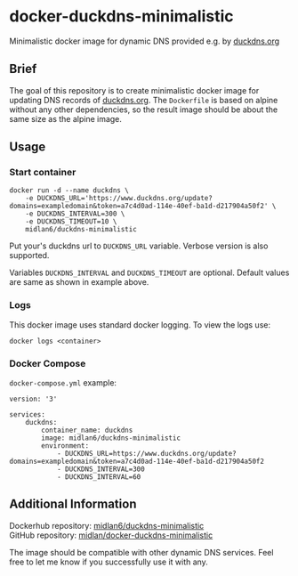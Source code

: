 # docker-duckdns-minimalistic

Minimalistic docker image for dynamic DNS provided e.g. by [duckdns.org][duckdns]

## Brief

The goal of this repository is to create minimalistic docker image for updating DNS records of [duckdns.org][duckdns]. The `Dockerfile` is based on alpine without any other dependencies, so the result image should be about the same size as the alpine image.

## Usage

### Start container

    docker run -d --name duckdns \
		-e DUCKDNS_URL='https://www.duckdns.org/update?domains=exampledomain&token=a7c4d0ad-114e-40ef-ba1d-d217904a50f2' \
		-e DUCKDNS_INTERVAL=300 \
		-e DUCKDNS_TIMEOUT=10 \
		midlan6/duckdns-minimalistic

Put your's duckdns url to `DUCKDNS_URL` variable. Verbose version is also supported.

Variables `DUCKDNS_INTERVAL` and `DUCKDNS_TIMEOUT` are optional. Default values are same as shown in example above.

### Logs

This docker image uses standard docker logging. To view the logs use:

	docker logs <container>

### Docker Compose

`docker-compose.yml` example:

    version: '3'

    services:
        duckdns:
            container_name: duckdns
            image: midlan6/duckdns-minimalistic
            environment:
                - DUCKDNS_URL=https://www.duckdns.org/update?domains=exampledomain&token=a7c4d0ad-114e-40ef-ba1d-d217904a50f2
                - DUCKDNS_INTERVAL=300
                - DUCKDNS_INTERVAL=60


## Additional Information

Dockerhub repository: [midlan6/duckdns-minimalistic](https://hub.docker.com/r/midlan6/duckdns-minimalistic/)  
GitHub repository: [midlan/docker-duckdns-minimalistic](https://github.com/midlan/docker-duckdns-minimalistic)

The image should be compatible with other dynamic DNS services. Feel free to let me know if you successfully use it with any.

[duckdns]: https://www.duckdns.org/
